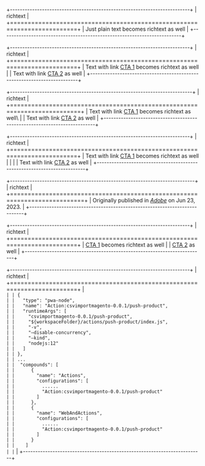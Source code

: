 +-------------------------------------------------------------------------+
| richtext                                                                |
+=========================================================================+
| Just plain text becomes richtext as well                                |
+-------------------------------------------------------------------------+

+-------------------------------------------------------------------------+
| richtext                                                                |
+=========================================================================+
| Text with link [CTA 1](https://www.adobe.com) becomes richtext as well  |
| Text with link [CTA 2](https://www.google.com) as well                  |
+-------------------------------------------------------------------------+

+--------------------------------------------------------------------------+
| richtext                                                                 |
+==========================================================================+
| Text with link [CTA 1](https://www.adobe.com) becomes richtext as well\  |
| Text with link [CTA 2](https://www.google.com) as well                   |
+--------------------------------------------------------------------------+

+-------------------------------------------------------------------------+
| richtext                                                                |
+=========================================================================+
| Text with link [CTA 1](https://www.adobe.com) becomes richtext as well  |
|                                                                         |
| Text with link [CTA 2](https://www.google.com)  as well                 |
+-------------------------------------------------------------------------+

+---------------------------------------------------------------------------+
| richtext                                                                  |
+===========================================================================+
| Originally published in _[Adobe](https://www.adobe.com)_ on Jun 23, 2023. |
+---------------------------------------------------------------------------+

+-------------------------------------------------------------------------+
| richtext                                                                |
+=========================================================================+
| [CTA 1](https://www.adobe.com) becomes richtext as well                 |
| [CTA 2](https://www.google.com) as well                                 |
+-------------------------------------------------------------------------+

+-------------------------------------------------------------------------+
| richtext                                                                |
+=========================================================================+
| ```                                                                     |
| {                                                                       |
|   "type": "pwa-node",                                                   |
|   "name": "Action:csvimportmagento-0.0.1/push-product",                 |
|   "runtimeArgs": [                                                      |
|     "csvimportmagento-0.0.1/push-product",                              |
|     "${workspaceFolder}/actions/push-product/index.js",                 |
|     "-v",                                                               |
|     "—disable-concurrency",                                             |
|     "—kind",                                                            |
|     "nodejs:12"                                                         |
|   ]                                                                     |
| },                                                                      |
| ...                                                                     |
|  "compounds": [                                                         |
|      {                                                                  |
|        "name": "Actions",                                               |
|        "configurations": [                                              |
|          ......                                                         |
|          "Action:csvimportmagento-0.0.1/push-product"                   |
|        ]                                                                |
|      },                                                                 |
|      {                                                                  |
|        "name": "WebAndActions",                                         |
|        "configurations": [                                              |
|          ......                                                         |
|          "Action:csvimportmagento-0.0.1/push-product"                   |
|        ]                                                                |
|      }                                                                  |
|    ]                                                                    |
| ```                                                                     |
+-------------------------------------------------------------------------+

